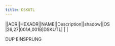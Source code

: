 ```yaml
---
title: DSKUTL
---
```

||ADR||HEXADR||NAME||Description||shadow||OS  
|26,27|$001A,$001B|DSKUTL| | |  
  
  
DUP EINSPRUNG  
